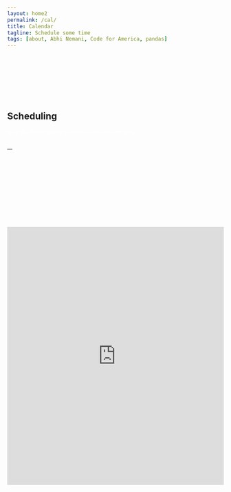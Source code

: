 ```yaml
---
layout: home2
permalink: /cal/
title: Calendar
tagline: Schedule some time
tags: [about, Abhi Nemani, Code for America, pandas]
---
```

<section class="banner-section" style="background-image: url({{site.url}}/img/ethos-back.jpg); max-height: 400px;">
	<div class="wrap wrap-center ">
		<div class="wrap_float" style="min-height: 400px; padding: 100px 0 0 0;">
			<div class="section-content">
				<h2 class="page-title">
					Scheduling
				</h2>
				<p class="subtitle" style="color: white; line-height: 1.3em;">
					Use the form below to find a convenient time.
				</p>
				<div class="socials">
					<a class="soc-link" href="https://twitter.com/@abhinemani">
						<img src="{{site.url}}/img/twitter-soc-icon.svg" class="img-svg" alt="">
					</a>
					<a class="soc-link" href="https://linkedin.com/in/abhinemani">
						<img src="{{site.url}}/img/linkedin-icon.png" class="img-svg" alt="">
					</a>
					<a class="soc-link" href="mailto:abhi.nemani@gmail.com">
						<img src="{{site.url}}/img/email-icon.png" class="img-svg" alt="">
					</a>
					<a class="soc-link" href="https://github.com/abhinemani">
						<img src="{{site.url}}/img/github-icon.png" class="img-svg" alt="">
					</a>
				</div>
			</div>
		</div>
	</div>
</section>

<div class="page-wrap archive-page with-sidebar">
	<div class="archive-body">
		<div class="wrap">
			<div class="page-wrap-content">
				<div class="section-content wp-content">
					<div style="height: 100vh;">
						<!-- Google Calendar Appointment Scheduling begin -->
<iframe src="https://calendar.google.com/calendar/appointments/AcZssZ37mOHqpbrnKBqK3jmCpeAluC9Ct9ECLe_uazk=?gv=true" style="border: 0" width="100%" height="600" frameborder="0"></iframe>
<!-- end Google Calendar Appointment Scheduling -->
					</div>
			   </div>
			 </div>
			<div class="page-wrap-sidebar">
				<div class="sidebar-item subscribe-widget">
					<script src="https://static.elfsight.com/platform/platform.js" data-use-service-core defer></script>
<div class="elfsight-app-46eaba72-8498-4ea1-ae9b-7773d84c1ac4"></div>
				</div>				
			</div>
		</div>
	</div>
</div>